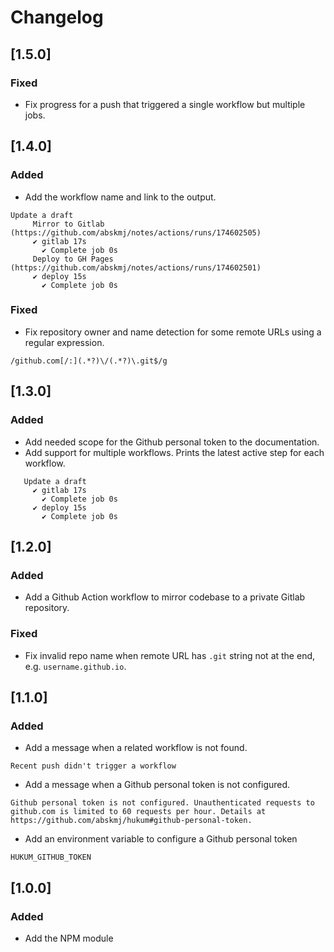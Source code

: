 # Changelog

## [1.5.0]
### Fixed
- Fix progress for a push that triggered a single workflow but multiple jobs.

## [1.4.0]
### Added
- Add the workflow name and link to the output.
```
Update a draft
     Mirror to Gitlab (https://github.com/abskmj/notes/actions/runs/174602505)
     ✔ gitlab 17s
       ✔ Complete job 0s
     Deploy to GH Pages (https://github.com/abskmj/notes/actions/runs/174602501)
     ✔ deploy 15s
       ✔ Complete job 0s
```
### Fixed
- Fix repository owner and name detection for some remote URLs using a regular expression.
```
/github.com[/:](.*?)\/(.*?)\.git$/g
```

## [1.3.0]
### Added
- Add needed scope for the Github personal token to the documentation.
- Add support for multiple workflows. Prints the latest active step for each workflow.
```
   Update a draft
     ✔ gitlab 17s
       ✔ Complete job 0s
     ✔ deploy 15s
       ✔ Complete job 0s
``` 

## [1.2.0]
### Added
- Add a Github Action workflow to mirror codebase to a private Gitlab repository.
### Fixed
- Fix invalid repo name when remote URL has `.git` string not at the end, e.g. `username.github.io`.

## [1.1.0]
### Added
- Add a message when a related workflow is not found.
```
Recent push didn't trigger a workflow
```
- Add a message when a Github personal token is not configured.
```
Github personal token is not configured. Unauthenticated requests to github.com is limited to 60 requests per hour. Details at https://github.com/abskmj/hukum#github-personal-token.
```
- Add an environment variable to configure a Github personal token
```
HUKUM_GITHUB_TOKEN
```

## [1.0.0]
### Added
- Add the NPM module